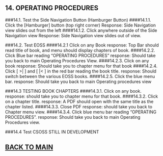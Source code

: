 ## 14. OPERATING PROCEDURES

###14.1. Test the Side Navigation Button (Hamburger Button)
####14.1.1. Click the [Hamburger] button (top right corner)
Response: Side Navigation view slides out from the left
####14.1.2. Click anywhere outside of the Side Navigation view
Response: Side Navigation view slides out of view.

###14.2. Test EOSS
####14.2.1 Click on any Book
response: Top Bar should read title of book, and menu should display chapters of book.
####14.2.2. Click Blue bar reading “OPERATING PROCEDURES”
response: Should take you back to main Operating Procedures View.
####14.2.3. Click on any book
response: Should take you to chapter menu for that book
####14.2.4. Click [ >| ] and [ |< ] in the red bar reading the book title.
response: Should switch between the various EOSS books.
####14.2.5. Click the blue menu bar.
response: Should take you back to main Operating procedures view

###14.3 TESTING BOOK CHAPTERS
####14.3.1. Click on any book.
response: should take you to chapter menu for that book.
####14.3.2. Click on a chapter title.
response: A PDF should open with the same title as the chapter listed.
####14.3.3. Close PDF
response: should take you back to Chapter menu view.
####14.3.4. Click blue menu bar reading “OPERATING PROCEDURES”.
response: Should take you back to main Operating Procedures view.

###14.4 Test CSOSS
STILL IN DEVELOPMENT


## [BACK TO MAIN](https://github.com/MilitaryMobile/xd-regression-test/blob/master/README.md)
